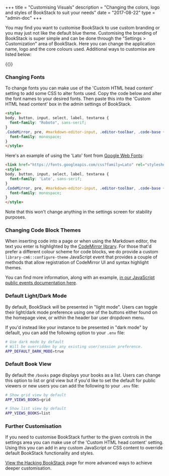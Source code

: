 +++
title = "Customising Visuals"
description = "Changing the colors, logo and styles of BookStack to suit your needs"
date = "2017-08-22"
type = "admin-doc"
+++

You may find you want to customise BookStack to use custom branding or you may just not like the default blue theme. Customising the branding of BookStack is super simple and can be done through the "Settings > Customization" area of BookStack. Here you can change the application name, logo and the core colours used. Additional ways to customise are listed below:

{{<toc>}}

### Changing Fonts

To change fonts you can make use of the 'Custom HTML head content' setting to add some CSS to alter fonts used.
Copy the code below and alter the font names to your desired fonts. Then paste this into the 'Custom HTML head content' box
in the admin settings of BookStack.

```html
<style>
body, button, input, select, label, textarea {
  font-family: "Roboto", sans-serif;
}
.CodeMirror, pre, #markdown-editor-input, .editor-toolbar, .code-base {
  font-family: monospace;
}
</style>
```

Here's an example of using the 'Lato' font from [Google Web Fonts](https://fonts.google.com):

```html
<link href="https://fonts.googleapis.com/css?family=Lato" rel="stylesheet">
<style>
body, button, input, select, label, textarea {
  font-family: 'Lato', sans-serif;
}
.CodeMirror, pre, #markdown-editor-input, .editor-toolbar, .code-base {
  font-family: monospace;
}
</style>
```

Note that this won't change anything in the settings screen for stability purposes.

### Changing Code Block Themes

When inserting code into a page or when using the Markdown editor, the text you enter is highlighted by the [CodeMirror library](https://codemirror.net/).
For those that'd prefer a different colour scheme for code blocks, we do provide a custom `library-cm6::configure-theme` JavaScript event 
that provides a couple of methods that allow registration of CodeMirror UI and syntax highlight themes.

You can find more information, along with an example, [in our JavaScript public events documentation here](https://github.com/BookStackApp/BookStack/blob/development/dev/docs/javascript-public-events.md#library-cm6configure-theme).

### Default Light/Dark Mode

By default, BookStack will be presented in "light mode". Users can toggle their light/dark mode preference
using one of the buttons either found on the homepage view, or within the header bar user dropdown menu.

If you'd instead like your instance to be presented in "dark mode" by default, you can add the following option to your `.env` file:

```bash
# Use dark mode by default
# Will be overridden by any existing user/session preference.
APP_DEFAULT_DARK_MODE=true
```

### Default Book View

By default the `/books` page displays your books as a list. Users can change this option to list or grid view but if you'd like to set the default for public viewers or new users you can add the following to your `.env` file:

```bash
# Show grid view by default
APP_VIEWS_BOOKS=grid

# Show list view by default
APP_VIEWS_BOOKS=list
```

### Further Customisation

If you need to customise BookStack further to the given controls in the settings area you can make use of the 'Custom HTML head content' setting. Using this you can add in any custom JavaScript or CSS content to override default BookStack functionality and styles.

[View the Hacking BookStack](/docs/admin/hacking-bookstack/) page for more advanced ways to achieve deeper customisation.
